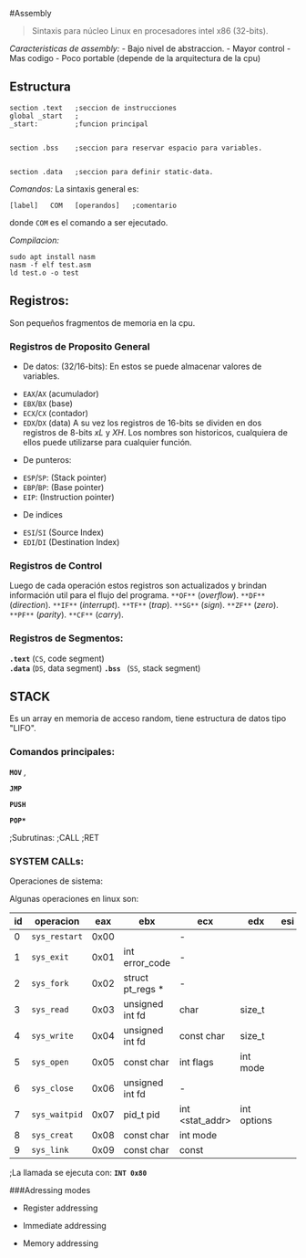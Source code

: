 #Assembly 

> Sintaxis para núcleo Linux en procesadores intel x86 (32-bits).

*Caracteristicas de assembly:*
	- Bajo nivel de abstraccion.
	- Mayor control 
	- Mas codigo
	- Poco portable (depende de la arquitectura de la cpu)
## Estructura

```assembly
section .text	;seccion de instrucciones
global _start 	;
_start:       	;funcion principal


section .bss	;seccion para reservar espacio para variables.


section .data	;seccion para definir static-data.

```

*Comandos:*
La sintaxis general es:
```assembly
[label]   COM   [operandos]   ;comentario
```
donde `COM` es el comando a ser ejecutado.

*Compilacion:*
```
sudo apt install nasm
nasm -f elf test.asm
ld test.o -o test
```


## Registros: 
Son pequeños fragmentos de memoria en la cpu.

### Registros de Proposito General 
 - De datos: (32/16-bits):
	En estos se puede almacenar valores de variables.
  + `EAX`/`AX`	(acumulador) 
  + `EBX`/`BX`	(base)	      	
  + `ECX`/`CX`	(contador)
  + `EDX`/`DX`	(data)
 A su vez los registros de 16-bits se dividen en dos registros de 8-bits *xL* y *XH*.
 Los nombres son historicos, cualquiera de ellos puede utilizarse para cualquier función.

 - De punteros:
  + `ESP`/`SP`:	(Stack pointer)
  + `EBP`/`BP`:	(Base pointer)
  + `EIP`:	(Instruction pointer)

 - De indices
  + `ESI`/`SI`	(Source Index)
  + `EDI`/`DI`	(Destination Index)

### Registros de Control
Luego de cada operación estos registros son actualizados y brindan información util para el flujo del programa.
  `**OF**` (*overflow*). 
  `**DF**` (*direction*).
  `**IF**` (*interrupt*).
  `**TF**` (*trap*).
  `**SG**` (*sign*).
  `**ZF**` (*zero*).
  `**PF**` (*parity*).
  `**CF**` (*carry*).

### Registros de Segmentos:
  **`.text`** (`CS`, code segment)	
  **`.data`** (`DS`, data segment)
  **`.bss `**  (`SS`, stack segment)


## STACK
Es un array en memoria de acceso random, tiene estructura de datos tipo "LIFO".



### Comandos principales:
**``MOV``** <var>, <value>   

**``JMP``**


**``PUSH``**

**``POP*``**

;Subrutinas:
;CALL
;RET



### SYSTEM CALLs:
 Operaciones de sistema:

Algunas operaciones en linux son:

|id|operacion  	 |eax |ebx                   |ecx            |edx        |esi|edi|def			         |
|--|------------ |----|--------------------- |-------------- |---------- |---|---|------------------------------ |
|0 |`sys_restart`|0x00|                      |-              |           |   |   |`kernel/signal.c:2058		`|		
|1 |`sys_exit   `|0x01|int error_code        |-              |           |   |   |`kernel/exit.c:1046		`|
|2 |`sys_fork   `|0x02|struct pt_regs *      |-              |           |   |   |`arch/alpha/kernel/entry.S:716`|
|3 |`sys_read   `|0x03|unsigned int fd       |char           |size_t     |   |   |`fs/read_write.c:391   	`|
|4 |`sys_write  `|0x04|unsigned int fd       |const char     |size_t     |   |   |`fs/read_write.c:408		`|
|5 |`sys_open   `|0x05|const char <filename> |int flags      |int mode   |   |   |`fs/open.c:900		`|
|6 |`sys_close  `|0x06|unsigned int fd       |-              |           |   |   |`fs/open.c:969		`|
|7 |`sys_waitpid`|0x07|pid_t pid             |int <stat_addr>|int options|   |   |`kernel/exit.c:1771     	`|	
|8 |`sys_creat  `|0x08|const char <pathname> |int mode       |           |   |   |`fs/open.c:933   		`|	
|9 |`sys_link   `|0x09|const char <oldname>  |const <newname>|           |   |   |`fs/namei.c:2520		`|	

;La llamada se ejecuta con: 
**``INT 0x80``**



















###Adressing modes


- Register addressing

- Immediate addressing

- Memory addressing

